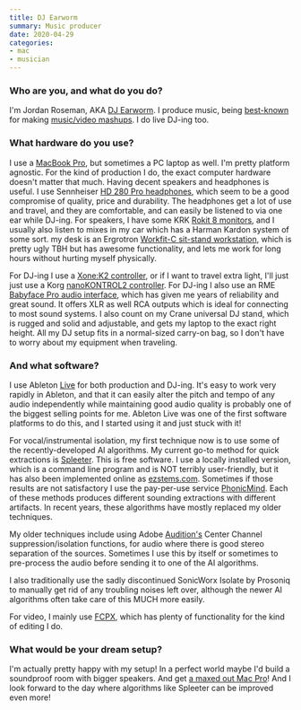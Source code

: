 ```yaml
---
title: DJ Earworm
summary: Music producer
date: 2020-04-29
categories:
- mac
- musician
---
```


### Who are you, and what do you do?

I'm Jordan Roseman, AKA [DJ Earworm](https://www.youtube.com/user/djearworm "Jordan's YouTube account."). I produce music, being [best-known](https://www.youtube.com/watch?v=iNzrwh2Z2hQ "Jordan's 'Blame It On The Pop' mashup on YouTube.") for making [music/video mashups](https://www.youtube.com/watch?v=UhIte8t6BEg "Jordan's 'Decade of Pop' on YouTube."). I do live DJ-ing too.

### What hardware do you use?

I use a [MacBook Pro][macbook-pro], but sometimes a PC laptop as well. I'm pretty platform agnostic. For the kind of production I do, the exact computer hardware doesn't matter that much. Having decent speakers and headphones is useful. I use Sennheiser [HD 280 Pro headphones][hd-280-pro], which seem to be a good compromise of quality, price and durability. The headphones get a lot of use and travel, and they are comfortable, and can easily be listened to via one ear while DJ-ing. For speakers, I have some KRK [Rokit 8 monitors][rokit-8], and I usually also listen to mixes in my car which has a Harman Kardon system of some sort. my desk is an Ergrotron [Workfit-C sit-stand workstation][workfit-c], which is pretty ugly TBH but has awesome functionality, and lets me work for long hours without hurting myself physically.

For DJ-ing I use a [Xone:K2 controller][xone-k2], or if I want to travel extra light, I'll just just use a Korg [nanoKONTROL2 controller][nanokontrol2]. For DJ-ing I also use an RME [Babyface Pro audio interface][babyface-pro], which has given me years of reliability and great sound. It offers XLR as well RCA outputs which is ideal for connecting to most sound systems. I also count on my Crane universal DJ stand, which is rugged and solid and adjustable, and gets my laptop to the exact right height. All my DJ setup fits in a normal-sized carry-on bag, so I don't have to worry about my equipment when traveling.

### And what software?

I use Ableton [Live][] for both production and DJ-ing. It's easy to work very rapidly in Ableton, and that it can easily alter the pitch and tempo of any audio independently while maintaining good audio quality is probably one of the biggest selling points for me. Ableton Live was one of the first software platforms to do this, and I started using it and just stuck with it! 

For vocal/instrumental isolation, my first technique now is to use some of the recently-developed AI algorithms. My current go-to method for quick extractions is [Spleeter][]. This is free software. I use a locally installed version, which is a command line program and is NOT terribly user-friendly, but it has also been implemented online as [ezstems.com](https://ezstems.com/ "A website that uses Spleeter to separate vocals and instruments in audio tracks."). Sometimes if those results are not satisfactory I use the pay-per-use service [PhonicMind][]. Each of these methods produces different sounding extractions with different artifacts. In recent years, these algorithms have mostly replaced my older techniques.

My older techniques include using Adobe [Audition's][audition] Center Channel suppression/isolation functions, for audio where there is good stereo separation of the sources. Sometimes I use this by itself or sometimes to pre-process the audio before sending it to one of the AI algorithms.

I also traditionally use the sadly discontinued SonicWorx Isolate by Prosoniq to manually get rid of any troubling noises left over, although the newer AI algorithms often take care of this MUCH more easily.

For video, I mainly use [FCPX][final-cut-pro-x], which has plenty of functionality for the kind of editing I do.

### What would be your dream setup?

I'm actually pretty happy with my setup! In a perfect world maybe I'd build a soundproof room with bigger speakers. And get [a maxed out Mac Pro](https://appleinsider.com/articles/19/12/10/a-maxed-out-mac-pro-will-cost-you-53000----without-display "An AppleInsider article on the cost of a maxed-out Mac Pro.")! And I look forward to the day where algorithms like Spleeter can be improved even more!

[audition]: https://creative.adobe.com/products/audition "An audio editing software suite."
[babyface-pro]: https://babyface.rme-audio.de/ "A USB audio interface."
[final-cut-pro-x]: https://en.wikipedia.org/wiki/Final_Cut_Pro_X "A nonlinear video editor."
[hd-280-pro]: http://web.archive.org/web/20221206010356/https://www.amazon.com/Sennheiser-HD-280-Pro-Headphones/dp/B000065BPB/ "Closed stereo headphones."
[live]: https://www.ableton.com/en/live/ "Musical creation software."
[macbook-pro]: https://www.apple.com/macbook-pro/ "A laptop."
[nanokontrol2]: https://www.korg.com/us/products/computergear/nanokontrol2/ "A USB MIDI controller."
[phonicmind]: https://phonicmind.com/ "A service for separating vocals and instruments in audio tracks."
[rokit-8]: https://www.amazon.com/KRK-RP8G3-NA-Generation-Powered-Monitor/dp/B00FXBIG1G/ "A pair of powered speakers."
[spleeter]: https://github.com/deezer/spleeter "A tool to separate voice and instruments from audio tracks."
[workfit-c]: https://www.ergotron.com/en-us/404-error-page "A sit-stand desk."
[xone-k2]: https://www.allen-heath.com/ahproducts/xonek2/ "A MIDI controller."
